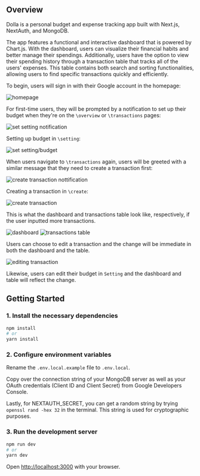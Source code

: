 ## Overview

Dolla is a personal budget and expense tracking app built with Next.js, NextAuth, and MongoDB.

The app features a functional and interactive dashboard that is powered by Chart.js. With the dashboard, users can visualize their financial habits and better manage their spendings. Additionally, users have the option to view their spending history through a transaction table that tracks all of the users' expenses. This table contains both search and sorting functionalities, allowing users to find specific transactions quickly and efficiently.

To begin, users will sign in with their Google account in the homepage:

![homepage](https://github.com/jasonlin111/DollaFinance/blob/bd835adc55d4a55f997e0365f3b8a1e4916c135a/README_IMAGES/homepage.png)

For first-time users, they will be prompted by a notification to set up their budget when they're on the `\overview` or `\transactions` pages:

![set setting notification](https://github.com/jasonlin111/DollaFinance/blob/bd835adc55d4a55f997e0365f3b8a1e4916c135a/README_IMAGES/setSettingNotification.png)

Setting up budget in `\setting`:

![set setting/budget](https://github.com/jasonlin111/DollaFinance/blob/bd835adc55d4a55f997e0365f3b8a1e4916c135a/README_IMAGES/setting.png)

When users navigate to `\transactions` again, users will be greeted with a similar message that they need to create a transaction first:

![create transaction nottification](https://github.com/jasonlin111/DollaFinance/blob/bd835adc55d4a55f997e0365f3b8a1e4916c135a/README_IMAGES/createTransactionNotification.png)

Creating a transaction in `\create`:

![create transaction](https://github.com/jasonlin111/DollaFinance/blob/bd835adc55d4a55f997e0365f3b8a1e4916c135a/README_IMAGES/create.png)

This is what the dashboard and transactions table look like, respectively, if the user inputted more transactions.

![dashboard](https://github.com/jasonlin111/DollaFinance/blob/bd835adc55d4a55f997e0365f3b8a1e4916c135a/README_IMAGES/dashboard.png)
![transactions table](https://github.com/jasonlin111/DollaFinance/blob/bd835adc55d4a55f997e0365f3b8a1e4916c135a/README_IMAGES/transactionTable.png)

Users can choose to edit a transaction and the change will be immediate in both the dashboard and the table.

![editing transaction](https://github.com/jasonlin111/DollaFinance/blob/bd835adc55d4a55f997e0365f3b8a1e4916c135a/README_IMAGES/editTransaction.png)

Likewise, users can edit their budget in `Setting` and the dashboard and table will reflect the change.

## Getting Started

### 1. Install the necessary dependencies
```bash
npm install
# or
yarn install
```

### 2. Configure environment variables
Rename the `.env.local.example` file to `.env.local`.

Copy over the connection string of your MongoDB server as well as your OAuth credentials (Client ID and Client Secret) from Google Developers Console.

Lastly, for NEXTAUTH_SECRET, you can get a random string by trying `openssl rand -hex 32` in the terminal. This string is used for 
cryptographic purposes.


### 3. Run the development server

```bash
npm run dev
# or
yarn dev
```

Open [http://localhost:3000](http://localhost:3000) with your browser.
